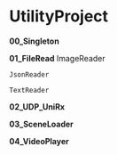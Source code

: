 # UtilityProject

**00_Singleton**

**01_FileRead**
	ImageReader
	
	JsonReader
	
	TextReader


**02_UDP_UniRx**

**03_SceneLoader**

**04_VideoPlayer**
